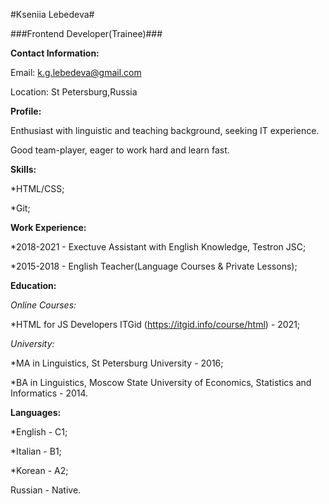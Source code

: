 #Kseniia Lebedeva#

###Frontend Developer(Trainee)###


**Contact Information:**

Email: k.g.lebedeva@gmail.com

Location: St Petersburg,Russia


**Profile:**

Enthusiast with linguistic and teaching background, seeking IT experience.

Good team-player, eager to work hard and learn fast.


**Skills:**

*HTML/CSS;

*Git;


**Work Experience:**

*2018-2021 - Exectuve Assistant with English Knowledge, Testron JSC;

*2015-2018 - English Teacher(Language Courses & Private Lessons);


**Education:**

*Online Courses:*

*HTML for JS Developers ITGid (https://itgid.info/course/html) - 2021;

*University:*

*MA in Linguistics, St Petersburg University - 2016;

*BA in Linguistics, Moscow State University of Economics, Statistics and Informatics - 2014.

**Languages:**

*English - C1;

*Italian - B1;

*Korean - A2;

Russian - Native.






